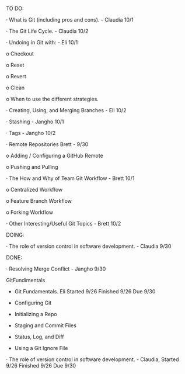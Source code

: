 TO DO:

· What is Git (including pros and cons). - Claudia 10/1

· The Git Life Cycle. - Claudia 10/2

· Undoing in Git with: - Eli 10/1

o Checkout

o Reset

o Revert

o Clean

o When to use the different strategies.

· Creating, Using, and Merging Branches - Eli 10/2

· Stashing - Jangho 10/1

· Tags - Jangho 10/2

· Remote Repositories  Brett - 9/30

o Adding / Configuring a GitHub Remote

o Pushing and Pulling

· The How and Why of Team Git Workflow  - Brett 10/1

o Centralized Workflow

o Feature Branch Workflow

o Forking Workflow

· Other Interesting/Useful Git Topics - Brett 10/2



DOING:



· The role of version control in software development.  - Claudia 9/30



DONE:


· Resolving Merge Conflict - Jangho 9/30

GitFundimentals
- Git Fundamentals. Eli Started 9/26 Finished 9/26 Due 9/30

- Configuring Git

- Initializing a Repo

- Staging and Commit Files

- Status, Log, and Diff

- Using a Git Ignore File

· The role of version control in software development.  - Claudia, Started 9/26 Finished 9/26 Due 9/30


